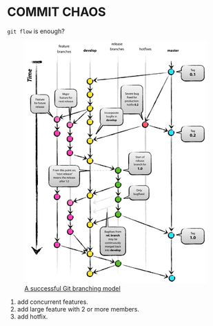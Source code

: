 # COMMIT CHAOS

`git flow` is enough?

<figure>
    <img src="git-model.png" alt="A successful Git branching model"/>
    <figcaption><a href="https://nvie.com/posts/a-successful-git-branching-model/">A successful Git branching model</a></figcaption>
</figure>

1. add concurrent features.
1. add large feature with 2 or more members.
1. add hotfix.